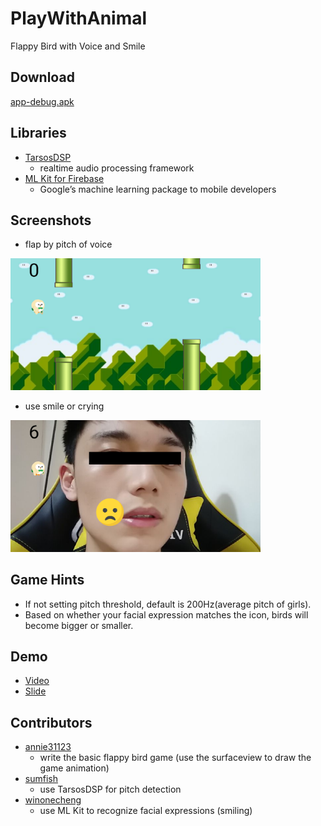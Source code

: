 # PlayWithAnimal
Flappy Bird with Voice and Smile

## Download
[app-debug.apk](./app-debug.apk)

## Libraries
- [TarsosDSP](https://github.com/JorenSix/TarsosDSP)
  - realtime audio processing framework
- [ML Kit for Firebase](https://firebase.google.com/docs/ml-kit/)
  - Google’s machine learning package to mobile developers

## Screenshots
- flap by pitch of voice
<img src="./screenshots/1.jpg" alt="flap by pitch of voice" width="400"/>

- use smile or crying
<img src="./screenshots/2.jpg" alt="use smile or crying" width="400"/>

## Game Hints
- If not setting pitch threshold, default is 200Hz(average pitch of girls).
- Based on whether your facial expression matches the icon, birds will become bigger or smaller.

## Demo 
- [Video](https://youtu.be/HcYMKDWV4Wo)
- [Slide](https://ppt.cc/fHwlnx)

## Contributors
- [annie31123](https://github.com/annie31123)
  - write the basic flappy bird game (use the surfaceview to draw the game animation)
- [sumfish](https://github.com/sumfish)
  - use TarsosDSP for pitch detection
- [winonecheng](https://github.com/winonecheng)
  - use ML Kit to recognize facial expressions (smiling)
